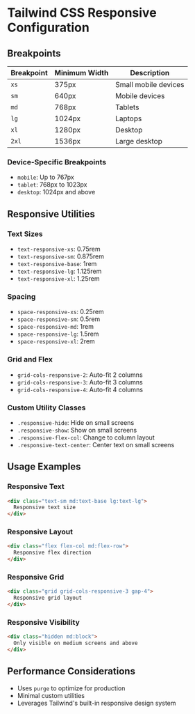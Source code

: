 # Tailwind CSS Responsive Configuration

## Breakpoints

| Breakpoint | Minimum Width | Description |
|-----------|--------------|-------------|
| `xs`      | 375px        | Small mobile devices |
| `sm`      | 640px        | Mobile devices |
| `md`      | 768px        | Tablets |
| `lg`      | 1024px       | Laptops |
| `xl`      | 1280px       | Desktop |
| `2xl`     | 1536px       | Large desktop |

### Device-Specific Breakpoints

- `mobile`: Up to 767px
- `tablet`: 768px to 1023px
- `desktop`: 1024px and above

## Responsive Utilities

### Text Sizes

- `text-responsive-xs`: 0.75rem
- `text-responsive-sm`: 0.875rem
- `text-responsive-base`: 1rem
- `text-responsive-lg`: 1.125rem
- `text-responsive-xl`: 1.25rem

### Spacing

- `space-responsive-xs`: 0.25rem
- `space-responsive-sm`: 0.5rem
- `space-responsive-md`: 1rem
- `space-responsive-lg`: 1.5rem
- `space-responsive-xl`: 2rem

### Grid and Flex

- `grid-cols-responsive-2`: Auto-fit 2 columns
- `grid-cols-responsive-3`: Auto-fit 3 columns
- `grid-cols-responsive-4`: Auto-fit 4 columns

### Custom Utility Classes

- `.responsive-hide`: Hide on small screens
- `.responsive-show`: Show on small screens
- `.responsive-flex-col`: Change to column layout
- `.responsive-text-center`: Center text on small screens

## Usage Examples

### Responsive Text
```html
<div class="text-sm md:text-base lg:text-lg">
  Responsive text size
</div>
```

### Responsive Layout
```html
<div class="flex flex-col md:flex-row">
  Responsive flex direction
</div>
```

### Responsive Grid
```html
<div class="grid grid-cols-responsive-3 gap-4">
  Responsive grid layout
</div>
```

### Responsive Visibility
```html
<div class="hidden md:block">
  Only visible on medium screens and above
</div>
```

## Performance Considerations

- Uses `purge` to optimize for production
- Minimal custom utilities
- Leverages Tailwind's built-in responsive design system 